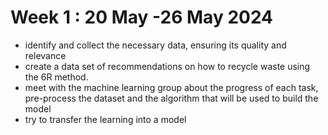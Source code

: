 # Week 1 : 20 May -26 May 2024

- identify and collect the necessary data, ensuring its quality and relevance 
- create a data set of recommendations on how to recycle waste using the 6R method.
- meet with the machine learning group about the progress of each task, pre-process the dataset and the algorithm that will be used to build the model
- try to transfer the learning into a model
